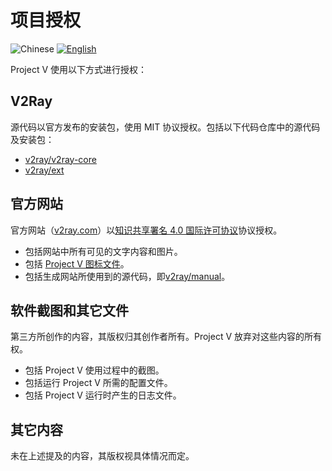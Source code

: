 # 项目授权

![Chinese](../resources/chinesec.svg) [![English](../resources/english.svg)](https://www.v2ray.com/en/welcome/license.html)

Project V 使用以下方式进行授权：

## V2Ray

源代码以官方发布的安装包，使用 MIT 协议授权。包括以下代码仓库中的源代码及安装包：

* [v2ray/v2ray-core](https://www.github.com/v2ray/v2ray-core/)
* [v2ray/ext](https://www.github.com/v2ray/ext)

## 官方网站

官方网站（[v2ray.com](https://www.v2ray.com/)）以[知识共享署名 4.0 国际许可协议](https://creativecommons.org/licenses/by/4.0/deed.zh)协议授权。

* 包括网站中所有可见的文字内容和图片。
* 包括 [Project V 图标文件](../resources/v2ray_1024.png)。
* 包括生成网站所使用到的源代码，即[v2ray/manual](https://www.github.com/v2ray/manual)。

## 软件截图和其它文件

第三方所创作的内容，其版权归其创作者所有。Project V 放弃对这些内容的所有权。

* 包括 Project V 使用过程中的截图。
* 包括运行 Project V 所需的配置文件。
* 包括 Project V 运行时产生的日志文件。

## 其它内容

未在上述提及的内容，其版权视具体情况而定。
